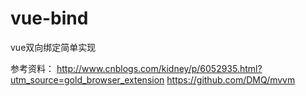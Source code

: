 # vue-bind
vue双向绑定简单实现

参考资料：
http://www.cnblogs.com/kidney/p/6052935.html?utm_source=gold_browser_extension
https://github.com/DMQ/mvvm
